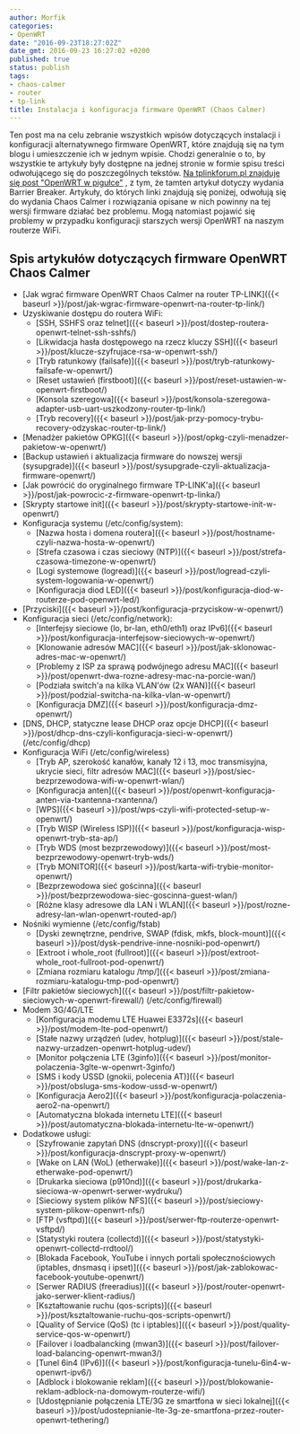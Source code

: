 ```yaml
---
author: Morfik
categories:
- OpenWRT
date: "2016-09-23T18:27:02Z"
date_gmt: 2016-09-23 16:27:02 +0200
published: true
status: publish
tags:
- chaos-calmer
- router
- tp-link
title: Instalacja i konfiguracja firmware OpenWRT (Chaos Calmer)
---
```


Ten post ma na celu zebranie wszystkich wpisów dotyczących instalacji i konfiguracji alternatywnego
firmware OpenWRT, które znajdują się na tym blogu i umieszczenie ich w jednym wpisie. Chodzi
generalnie o to, by wszystkie te artykuły były dostępne na jednej stronie w formie spisu treści
odwołującego się do poszczególnych tekstów. [Na tplinkforum.pl znajduje się post "OpenWRT w
pigułce"](https://tplinkforum.pl/t/openwrt-w-pigulce-konfiguracja-w-oparciu-o-tl-wr1043nd-oraz-archer-c7/6960/)
, z tym, że tamten artykuł dotyczy wydania Barrier Breaker. Artykuły, do których linki znajdują się
poniżej, odwołują się do wydania Chaos Calmer i rozwiązania opisane w nich powinny na tej wersji
firmware działać bez problemu. Mogą natomiast pojawić się problemy w przypadku konfiguracji
starszych wersji OpenWRT na naszym routerze WiFi.

<!--more-->
## Spis artykułów dotyczących firmware OpenWRT Chaos Calmer

  - [Jak wgrać firmware OpenWRT Chaos Calmer na router
    TP-LINK]({{< baseurl >}}/post/jak-wgrac-firmware-openwrt-na-router-tp-link/)
  - Uzyskiwanie dostępu do routera WiFi:
      - [SSH, SSHFS oraz telnet]({{< baseurl >}}/post/dostep-routera-openwrt-telnet-ssh-sshfs/)
      - [Likwidacja hasła dostępowego na rzecz kluczy
        SSH]({{< baseurl >}}/post/klucze-szyfrujace-rsa-w-openwrt-ssh/)
      - [Tryb ratunkowy (failsafe)]({{< baseurl >}}/post/tryb-ratunkowy-failsafe-w-openwrt/)
      - [Reset ustawień (firstboot)]({{< baseurl >}}/post/reset-ustawien-w-openwrt-firstboot/)
      - [Konsola
        szeregowa]({{< baseurl >}}/post/konsola-szeregowa-adapter-usb-uart-uszkodzony-router-tp-link/)
      - [Tryb
        recovery]({{< baseurl >}}/post/jak-przy-pomocy-trybu-recovery-odzyskac-router-tp-link/)
  - [Menadżer pakietów OPKG]({{< baseurl >}}/post/opkg-czyli-menadzer-pakietow-w-openwrt/)
  - [Backup ustawień i aktualizacja firmware do nowszej wersji
    (sysupgrade)]({{< baseurl >}}/post/sysupgrade-czyli-aktualizacja-firmware-openwrt/)
  - [Jak powrócić do oryginalnego firmware
    TP-LINK'a]({{< baseurl >}}/post/jak-powrocic-z-firmware-openwrt-tp-linka/)
  - [Skrypty startowe init]({{< baseurl >}}/post/skrypty-startowe-init-w-openwrt/)
  - Konfiguracja systemu (/etc/config/system):
      - [Nazwa hosta i domena routera]({{< baseurl >}}/post/hostname-czyli-nazwa-hosta-w-openwrt/)
      - [Strefa czasowa i czas sieciowy
        (NTP)]({{< baseurl >}}/post/strefa-czasowa-timezone-w-openwrt/)
      - [Logi systemowe (logread)]({{< baseurl >}}/post/logread-czyli-system-logowania-w-openwrt/)
      - [Konfiguracja diod
        LED]({{< baseurl >}}/post/konfiguracja-diod-w-routerze-pod-openwrt-led/)
  - [Przyciski]({{< baseurl >}}/post/konfiguracja-przyciskow-w-openwrt/)
  - Konfiguracja sieci (/etc/config/network):
      - [Interfejsy sieciowe (lo, br-lan, eth0/eth1) oraz
        IPv6]({{< baseurl >}}/post/konfiguracja-interfejsow-sieciowych-w-openwrt/)
      - [Klonowanie adresów MAC]({{< baseurl >}}/post/jak-sklonowac-adres-mac-w-openwrt/)
      - [Problemy z ISP za sprawą podwójnego adresu
        MAC]({{< baseurl >}}/post/openwrt-dwa-rozne-adresy-mac-na-porcie-wan/)
      - [Podziała switch'a na kilka VLAN'ów (2x
        WAN)]({{< baseurl >}}/post/podzial-switcha-na-kilka-vlan-w-openwrt/)
      - [Konfiguracja DMZ]({{< baseurl >}}/post/konfiguracja-dmz-openwrt/)
  - [DNS, DHCP, statyczne lease DHCP oraz opcje
    DHCP]({{< baseurl >}}/post/dhcp-dns-czyli-konfiguracja-sieci-w-openwrt/) (/etc/config/dhcp)
  - Konfiguracja WiFi (/etc/config/wireless)
      - [Tryb AP, szerokość kanałów, kanały 12 i 13, moc transmisyjna, ukrycie sieci, filtr adresów
        MAC]({{< baseurl >}}/post/siec-bezprzewodowa-wifi-w-openwrt-wlan/)
      - [Konfiguracja
        anten]({{< baseurl >}}/post/openwrt-konfiguracja-anten-via-txantenna-rxantenna/)
      - [WPS]({{< baseurl >}}/post/wps-czyli-wifi-protected-setup-w-openwrt/)
      - [Tryb WISP (Wireless ISP)]({{< baseurl >}}/post/konfiguracja-wisp-openwrt-tryb-sta-ap/)
      - [Tryb WDS (most bezprzewodowy)]({{< baseurl >}}/post/most-bezprzewodowy-openwrt-tryb-wds/)
      - [Tryb MONITOR]({{< baseurl >}}/post/karta-wifi-trybie-monitor-openwrt/)
      - [Bezprzewodowa sieć
        gościnna]({{< baseurl >}}/post/bezprzewodowa-siec-goscinna-guest-wlan/)
      - [Różne klasy adresowe dla LAN i
        WLAN]({{< baseurl >}}/post/rozne-adresy-lan-wlan-openwrt-routed-ap/)
  - Nośniki wymienne (/etc/config/fstab)
      - [Dyski zewnętrzne, pendrive, SWAP (fdisk, mkfs,
        block-mount)]({{< baseurl >}}/post/dysk-pendrive-inne-nosniki-pod-openwrt/)
      - [Extroot i whole\_root
        (fullroot)]({{< baseurl >}}/post/extroot-whole_root-fullroot-pod-openwrt/)
      - [Zmiana rozmiaru katalogu
        /tmp/]({{< baseurl >}}/post/zmiana-rozmiaru-katalogu-tmp-pod-openwrt/)
  - [Filtr pakietów
    sieciowych]({{< baseurl >}}/post/filtr-pakietow-sieciowych-w-openwrt-firewall/)
    (/etc/config/firewall)
  - Modem 3G/4G/LTE
      - [Konfiguracja modemu LTE Huawei E3372s]({{< baseurl >}}/post/modem-lte-pod-openwrt/)
      - [Stałe nazwy urządzeń (udev,
        hotplug)]({{< baseurl >}}/post/stale-nazwy-urzadzen-openwrt-hotplug-udev/)
      - [Monitor połączenia LTE
        (3ginfo)]({{< baseurl >}}/post/monitor-polaczenia-3glte-w-openwrt-3ginfo/)
      - [SMS i kody USSD (gnokii, polecenia
        AT)]({{< baseurl >}}/post/obsluga-sms-kodow-ussd-w-openwrt/)
      - [Konfiguracja Aero2]({{< baseurl >}}/post/konfiguracja-polaczenia-aero2-na-openwrt/)
      - [Automatyczna blokada internetu
        LTE]({{< baseurl >}}/post/automatyczna-blokada-internetu-lte-w-openwrt/)
  - Dodatkowe usługi:
      - [Szyfrowanie zapytań DNS
        (dnscrypt-proxy)]({{< baseurl >}}/post/konfiguracja-dnscrypt-proxy-w-openwrt/)
      - [Wake on LAN (WoL) (etherwake)]({{< baseurl >}}/post/wake-lan-z-etherwake-pod-openwrt/)
      - [Drukarka sieciowa
        (p910nd)]({{< baseurl >}}/post/drukarka-sieciowa-w-openwrt-serwer-wydruku/)
      - [Sieciowy system plików NFS]({{< baseurl >}}/post/sieciowy-system-plikow-openwrt-nfs/)
      - [FTP (vsftpd)]({{< baseurl >}}/post/serwer-ftp-routerze-openwrt-vsftpd/)
      - [Statystyki routera (collectd)]({{< baseurl >}}/post/statystyki-openwrt-collectd-rrdtool/)
      - [Blokada Facebook, YouTube i innych portali społecznościowych (iptables, dnsmasq i
        ipset)]({{< baseurl >}}/post/jak-zablokowac-facebook-youtube-openwrt/)
      - [Serwer RADIUS
        (freeradius)]({{< baseurl >}}/post/router-openwrt-jako-serwer-klient-radius/)
      - [Kształtowanie ruchu
        (qos-scripts)]({{< baseurl >}}/post/ksztaltowanie-ruchu-qos-scripts-openwrt/)
      - [Quality of Service (QoS) (tc i
        iptables)]({{< baseurl >}}/post/quality-service-qos-w-openwrt/)
      - [Failover i loadbalancking
        (mwan3)]({{< baseurl >}}/post/failover-load-balancing-openwrt-mwan3/)
      - [Tunel 6in4 (IPv6)]({{< baseurl >}}/post/konfiguracja-tunelu-6in4-w-openwrt-ipv6/)
      - [Adblock i blokowanie
        reklam]({{< baseurl >}}/post/blokowanie-reklam-adblock-na-domowym-routerze-wifi/)
      - [Udostępnianie połączenia LTE/3G ze smartfona w sieci
        lokalnej]({{< baseurl >}}/post/udostepnianie-lte-3g-ze-smartfona-przez-router-openwrt-tethering/)
